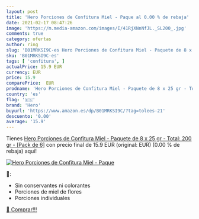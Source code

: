 ```yaml
---
layout: post
title: 'Hero Porciones de Confitura Miel - Paque al 0.00 % de rebaja'
date: 2021-02-17 08:47:26
image: 'https://m.media-amazon.com/images/I/41RjXNnNfJL._SL200_.jpg'
comments: true
category: ofertas
author: ring
slug: 'B01MRKSI9C-es Hero Porciones de Confitura Miel - Paquete de 8 x 25 gr -...'
sku: 'B01MRKSI9C-es'
tags: [ 'confitura', ]
actualPrice: 15.9 EUR
currency: EUR
price: 15.9
comparePrice:  EUR
prodname: 'Hero Porciones de Confitura Miel - Paquete de 8 x 25 gr - Total: 200 gr - [Pack de 6]'
country: 'es'
flag: '🇪🇸'
brand: 'Hero'
buyurl: 'https://www.amazon.es/dp/B01MRKSI9C/?tag=tolees-21'
descuento: '0.00'
average: '15.9'
---
```


Tienes [Hero Porciones de Confitura Miel - Paquete de 8 x 25 gr - Total: 200 gr - [Pack de 6]](https://www.amazon.es/dp/B01MRKSI9C/?tag=tolees-21) con precio final de  15.9 EUR (original:  EUR) (0.00 %  de rebaja) aqui!

[![Hero Porciones de Confitura Miel - Paque](https://m.media-amazon.com/images/I/41RjXNnNfJL._SL200_.jpg)](https://www.amazon.es/dp/B01MRKSI9C/?tag=tolees-21)

🔎:

- Sin conservantes ni colorantes
- Porciones de miel de flores
- Porciones individuales

[🛒 Comprar!!!](https://www.amazon.es/dp/B01MRKSI9C/?tag=tolees-21)
